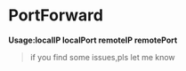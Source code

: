 # PortForward
**Usage:localIP localPort remoteIP remotePort**
>if you find some issues,pls let me know
